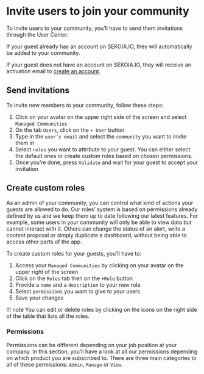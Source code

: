 # Invite users to join your community
To invite users to your community, you’ll have to send them invitations through the User Center.

If your guest already has an account on SEKOIA.IO, they will automatically be added to your community.

If your guest does not have an account on SEKOIA.IO, they will receive an activation email to [create an account](create_account.md).

## Send invitations
To invite new members to your community, follow these steps:

1. Click on your avatar on the upper right side of the screen and select `Managed Communities`
2. On the tab `Users`, click on the `+ User` button
3. Type in the `user’s email` and select the `community` you want to invite them in
4. Select `roles` you want to attribute to your guest. You can either select the default ones or create custom roles based on chosen permissions.
5. Once you’re done, press `Validate` and wait for your guest to accept your invitation

## Create custom roles
As an admin of your community, you can control what kind of actions your guests are allowed to do. Our roles’ system is based on permissions already defined by us and we keep them up to date following our latest features.
For example, some users in your community will only be able to view data but cannot interact with it. Others can change the status of an alert, write a content proposal or simply duplicate a dashboard, without being able to access other parts of the app.

To create custom roles for your guests, you’ll have to:

1. Access your `Managed Communities` by clicking on your avatar on the upper right of the screen
2. Click on the `Roles` tab then on the `+Role` button
3. Provide a `name` and a `description` to your new role
4. Select `permissions` you want to give to your users
5. Save your changes

!!! note
    You can edit or delete roles by clicking on the icons on the right side of the table that lists all the roles.

### Permissions
Permissions can be different depending on your job position at your company. In this section, you’ll have a look at all our permissions depending on which product you are subscribed to. There are three main categories to all of these permissions: `Admin`, `Manage` or `View`.
